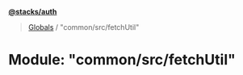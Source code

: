 **[@stacks/auth](../README.md)**

> [Globals](../globals.md) / "common/src/fetchUtil"

# Module: "common/src/fetchUtil"
